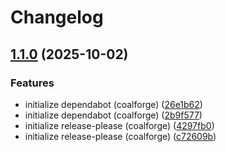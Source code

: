 # Changelog

## [1.1.0](https://github.com/Coalfire-CF/terraform-aws-securitygroup/compare/v1.0.2...v1.1.0) (2025-10-02)


### Features

* initialize dependabot (coalforge) ([26e1b62](https://github.com/Coalfire-CF/terraform-aws-securitygroup/commit/26e1b62c6852dd29cf278914b0c4691645af934f))
* initialize dependabot (coalforge) ([2b9f577](https://github.com/Coalfire-CF/terraform-aws-securitygroup/commit/2b9f57719c354a610daf40e0b6f7e93e924f61bf))
* initialize release-please (coalforge) ([4297fb0](https://github.com/Coalfire-CF/terraform-aws-securitygroup/commit/4297fb0e28696d408d596e5c53711a4fc30120a0))
* initialize release-please (coalforge) ([c72609b](https://github.com/Coalfire-CF/terraform-aws-securitygroup/commit/c72609b97754081df91b12a266f7a2cf5d23e647))
